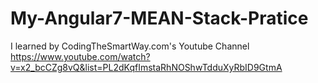 # My-Angular7-MEAN-Stack-Pratice

I learned by CodingTheSmartWay.com's Youtube Channel
<br>
https://www.youtube.com/watch?v=x2_bcCZg8vQ&list=PL2dKqfImstaRhNOShwTdduXyRbID9GtmA
